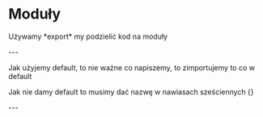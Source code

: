 # Moduły
<p>Używamy *export* my podzielić kod na moduły</p>
---
<p>Jak użyjemy default, to nie ważne co napiszemy, to zimportujemy to co w default</p>
<p>Jak nie damy default to musimy dać nazwę w nawiasach sześciennych {}</p>
---